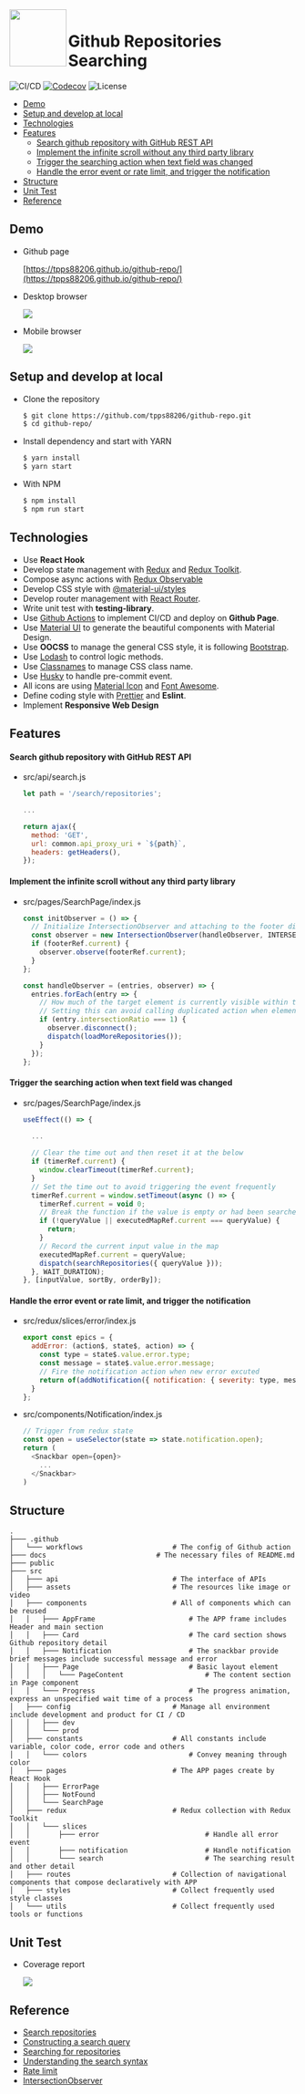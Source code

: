 <img align="left" width="100" height="100" src="./docs/logo.png">

# Github Repositories Searching

![CI/CD](https://github.com/tpps88206/github-repo/workflows/CI/CD/badge.svg)
[![Codecov](https://img.shields.io/codecov/c/github/tpps88206/github-repo)](https://codecov.io/gh/tpps88206/github-repo)
![License](https://img.shields.io/github/license/tpps88206/github-repo)

* [Demo](#demo)
* [Setup and develop at local](#setup-and-develop-at-local)
* [Technologies](#technologies)
* [Features](#features)
    * [Search github repository with GitHub REST API](#search-github-repository-with-github-rest-api)
    * [Implement the infinite scroll without any third party library](#implement-the-infinite-scroll-without-any-third-party-library)
    * [Trigger the searching action when text field was changed](#trigger-the-searching-action-when-text-field-was-changed)
    * [Handle the error event or rate limit, and trigger the notification](#handle-the-error-event-or-rate-limit-and-trigger-the-notification)
* [Structure](#structure)
* [Unit Test](#unit-test)
* [Reference](#reference)

## Demo

* Github page

    [https://tpps88206.github.io/github-repo/](https://tpps88206.github.io/github-repo/)

* Desktop browser

    ![](docs/desktop_demo.gif)

* Mobile browser

    ![](docs/mobile_demo.gif)

## Setup and develop at local

* Clone the repository

    ```bash
    $ git clone https://github.com/tpps88206/github-repo.git
    $ cd github-repo/
    ```

* Install dependency and start with YARN

    ```bash
    $ yarn install
    $ yarn start
    ```

* With NPM

    ```bash
    $ npm install
    $ npm run start
    ```

## Technologies

* Use **React Hook**
* Develop state management with [Redux](https://redux.js.org/) and [Redux Toolkit](https://redux-toolkit.js.org/).
* Compose async actions with [Redux Observable](https://redux-observable.js.org/)
* Develop CSS style with [@material-ui/styles](https://material-ui.com/styles/basics/)
* Develop router management with [React Router](https://github.com/ReactTraining/react-router).
* Write unit test with **testing-library**.
* Use [Github Actions](https://github.com/features/actions) to implement CI/CD and deploy on **Github Page**.
* Use [Material UI](https://material-ui.com/zh/) to generate the beautiful components with Material Design.
* Use **OOCSS** to manage the general CSS style, it is following [Bootstrap](https://getbootstrap.com/).
* Use [Lodash](https://lodash.com/) to control logic methods.
* Use [Classnames](https://github.com/JedWatson/classnames) to manage CSS class name.
* Use [Husky](https://typicode.github.io/husky/#/) to handle pre-commit event.
* All icons are using [Material Icon](https://material-ui.com/components/material-icons/) and [Font Awesome](https://fontawesome.com/).
* Define coding style with [Prettier](https://prettier.io/) and **Eslint**.
* Implement **Responsive Web Design**

## Features

#### Search github repository with GitHub REST API

* src/api/search.js

    ```javascript
    let path = '/search/repositories';
    
    ...
    
    return ajax({
      method: 'GET',
      url: common.api_proxy_uri + `${path}`,
      headers: getHeaders(),
    });
    ```

#### Implement the infinite scroll without any third party library

* src/pages/SearchPage/index.js

    ```javascript
    const initObserver = () => {
      // Initialize IntersectionObserver and attaching to the footer div
      const observer = new IntersectionObserver(handleObserver, INTERSECTION_OBSERVER_OPTIONS);
      if (footerRef.current) {
        observer.observe(footerRef.current);
      }
    };
    
    const handleObserver = (entries, observer) => {
      entries.forEach(entry => {
        // How much of the target element is currently visible within the root's intersection ratio
        // Setting this can avoid calling duplicated action when element move out the windows
        if (entry.intersectionRatio === 1) {
          observer.disconnect();
          dispatch(loadMoreRepositories());
        }
      });
    };
    ```

#### Trigger the searching action when text field was changed

* src/pages/SearchPage/index.js

    ```javascript
    useEffect(() => {
    
      ...
      
      // Clear the time out and then reset it at the below
      if (timerRef.current) {
        window.clearTimeout(timerRef.current);
      }
      // Set the time out to avoid triggering the event frequently 
      timerRef.current = window.setTimeout(async () => {
        timerRef.current = void 0;
        // Break the function if the value is empty or had been searched before
        if (!queryValue || executedMapRef.current === queryValue) {
          return;
        }
        // Record the current input value in the map
        executedMapRef.current = queryValue;
        dispatch(searchRepositories({ queryValue }));
      }, WAIT_DURATION);
    }, [inputValue, sortBy, orderBy]);
    ```

#### Handle the error event or rate limit, and trigger the notification

* src/redux/slices/error/index.js

    ```javascript
    export const epics = {
      addError: (action$, state$, action) => {
        const type = state$.value.error.type;
        const message = state$.value.error.message;
        // Fire the notification action when new error excuted
        return of(addNotification({ notification: { severity: type, message } }));
      }
    };
    ```

* src/components/Notification/index.js

    ```javascript
    // Trigger from redux state
    const open = useSelector(state => state.notification.open);
    return (
      <Snackbar open={open}>
        ...
      </Snackbar>
    )
    ```

## Structure

```
.
├─── .github
│   └─── workflows                      # The config of Github action
├─── docs                           # The necessary files of README.md
├─── public
├─── src
│   ├─── api                            # The interface of APIs
│   ├─── assets                         # The resources like image or video
│   ├─── components                     # All of components which can be reused
│   │   ├─── AppFrame                       # The APP frame includes Header and main section
│   │   ├─── Card                           # The card section shows Github repository detail
│   │   ├─── Notification                   # The snackbar provide brief messages include successful message and error
│   │   ├─── Page                           # Basic layout element
│   │   │   └─── PageContent                    # The content section in Page component
│   │   └─── Progress                       # The progress animation, express an unspecified wait time of a process
│   ├─── config                         # Manage all environment include development and product for CI / CD
│   │   ├─── dev
│   │   └─── prod
│   ├─── constants                      # All constants include variable, color code, error code and others
│   │   └─── colors                         # Convey meaning through color
│   ├─── pages                          # The APP pages create by React Hook
│   │   ├─── ErrorPage
│   │   ├─── NotFound
│   │   └─── SearchPage
│   ├─── redux                          # Redux collection with Redux Toolkit
│   │   └─── slices
│   │       ├─── error                          # Handle all error event
│   │       ├─── notification                   # Handle notification
│   │       └─── search                         # The searching result and other detail
│   ├─── routes                         # Collection of navigational components that compose declaratively with APP
│   ├─── styles                         # Collect frequently used style classes
│   └─── utils                          # Collect frequently used tools or functions
```

## Unit Test

* Coverage report

    ![](docs/unit_test_report.png)

## Reference

* [Search repositories](https://docs.github.com/en/free-pro-team@latest/rest/reference/search#search-repositories--code-samples)
* [Constructing a search query](https://docs.github.com/en/free-pro-team@latest/rest/reference/search#constructing-a-search-query)
* [Searching for repositories](https://docs.github.com/en/free-pro-team@latest/github/searching-for-information-on-github/searching-for-repositories)
* [Understanding the search syntax](https://docs.github.com/en/free-pro-team@latest/github/searching-for-information-on-github/understanding-the-search-syntax)
* [Rate limit](https://docs.github.com/en/free-pro-team@latest/rest/reference/search#rate-limit)
* [IntersectionObserver](https://developer.mozilla.org/en-US/docs/Web/API/Intersection_Observer_API)